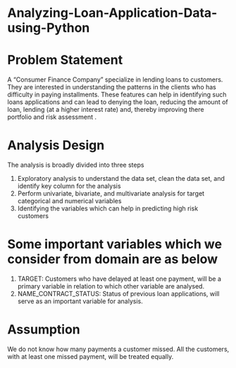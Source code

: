 # Analyzing-Loan-Application-Data-using-Python


# Problem Statement
A “Consumer Finance Company” specialize in lending loans to customers. They are interested in understanding the patterns in the
clients who has difficulty in paying installments. These features can help in identifying such loans applications and can lead
to denying the loan, reducing the amount of loan, lending (at a higher interest rate) and, thereby improving there portfolio and risk  assessment .


# Analysis Design
The analysis is broadly divided into three steps
1. Exploratory analysis to understand the data set, clean the data set, and identify key column for the analysis
2. Perform univariate, bivariate, and multivariate analysis for target categorical and numerical variables
3. Identifying the variables which can help in predicting high risk customers 

# Some important variables which we consider from domain are as below
1. TARGET: Customers who have delayed at least one payment, will be a primary variable in relation to which other variable are analysed.
2. NAME_CONTRACT_STATUS: Status of previous loan applications, will serve as an important variable for analysis.


# Assumption
We do not know how many payments a customer missed. All the customers, with at least one missed payment, will be treated  equally.
